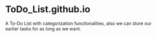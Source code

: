 # ToDo_List.github.io
A To-Do List with categorization functionalities, also we can store our earlier tasks for as long as we want.
